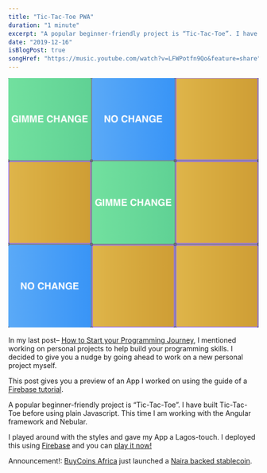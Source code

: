 ```yaml
---
title: "Tic-Tac-Toe PWA"
duration: "1 minute"
excerpt: "A popular beginner-friendly project is “Tic-Tac-Toe”. I have built Tic-Tac-Toe before using plain Javascript. This time I am working with the Angular. I played around with the styles and gave my App a Lagos-touch."
date: "2019-12-16"
isBlogPost: true
songHref: "https://music.youtube.com/watch?v=LFWPotfn9Qo&feature=share" 
---
```


<div class="w-64 h-64">

![Tic-Tac-Toe](./../../images/tic-tac-toe.jpg)

</div>

In my last post– <a class=link href="/blog/how-to-start-your-programming-journey/">How to Start your Programming Journey</a>, I mentioned working on personal projects to help build your programming skills. I decided to give you a nudge by going ahead to work on a new personal project myself.

This post gives you a preview of an App I worked on using the guide of a <a class=link href="https://www.youtube.com/watch?v=G0bBLvWXBvc">Firebase tutorial</a>.

A popular beginner-friendly project is “Tic-Tac-Toe”. I have built Tic-Tac-Toe before using plain Javascript. This time I am working with the Angular framework and Nebular.

I played around with the styles and gave my App a Lagos-touch. I deployed this using <a class="link" href="https://bit.ly/3bHRfVF">Firebase</a> and you can
<a class="link" href="https://myapp-3943c.firebaseapp.com">play it now!</a>

Announcement!: <a href="https://buycoins.africa">BuyCoins Africa</a> just launched a <a class="link" href="https://ngnt.org">Naira backed stablecoin</a>.

